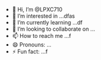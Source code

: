 - 👋 Hi, I’m @LPXC710
- 👀 I’m interested in ...dfas
- 🌱 I’m currently learning ...df
- 💞️ I’m looking to collaborate on ...
- 📫 How to reach me ...f
- 😄 Pronouns: ...
- ⚡ Fun fact: ...f

<!---
LPXC710/LPXC710 is a ✨ special ✨ repository because its `README.md` (this file) appears on your GitHub profile.
You can click the Preview link to take a look at your changes.
--->
